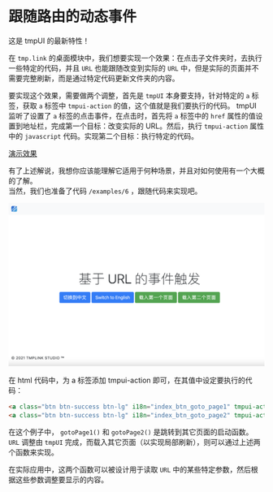 # 跟随路由的动态事件

这是 tmpUI 的最新特性！  

在 `tmp.link` 的桌面模块中，我们想要实现一个效果：在点击子文件夹时，去执行一些特定的代码，并且 `URL` 也能跟随改变到实际的 `URL` 中，但是实际的页面并不需要完整刷新，而是通过特定代码更新文件夹的内容。

要实现这个效果，需要做两个调整，首先是 `tmpUI` 本身要支持，针对特定的 `a` 标签，获取 `a` 标签中 `tmpui-action` 的值，这个值就是我们要执行的代码。 tmpUI 监听了设置了 `a` 标签的点击事件，在点击时，首先将 `a` 标签中的 `href` 属性的值设置到地址栏，完成第一个目标：改变实际的 URL。然后，执行 `tmpui-action` 属性中的 `javascript` 代码。实现第二个目标：执行特定的代码。

[演示效果](./video/demo.mp4)

有了上述解说，我想你应该能理解它适用于何种场景，并且对如何使用有一个大概的了解。  
当然，我们也准备了代码 `/examples/6` ，跟随代码来实现吧。

<img src="./img/image9.png">

在 html 代码中，为 a 标签添加 tmpui-action 即可，在其值中设定要执行的代码：

```html
<a class="btn btn-success btn-lg" i18n="index_btn_goto_page1" tmpui-action="gotoPage1()" href="/page1.html">.</a>
<a class="btn btn-success btn-lg" i18n="index_btn_goto_page2" tmpui-action="gotoPage2()" href="/page2.html">.</a>
```

在这个例子中， `gotoPage1()` 和 `gotoPage2()` 是跳转到其它页面的启动函数。 `URL` 调整由 `tmpUI` 完成，而载入其它页面（以实现局部刷新），则可以通过上述两个函数来实现。   

在实际应用中，这两个函数可以被设计用于读取 `URL` 中的某些特定参数，然后根据这些参数调整要显示的内容。
